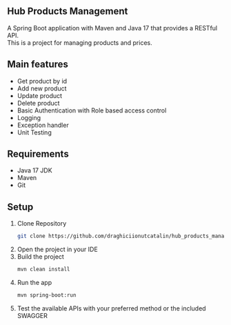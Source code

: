 ## Hub Products Management

A Spring Boot application with Maven and Java 17 that provides a RESTful API.\
This is a project for managing products and prices.

## Main features
- Get product by id
- Add new product
- Update product
- Delete product
- Basic Authentication with Role based access control
- Logging
- Exception handler
- Unit Testing

## Requirements
- Java 17 JDK
- Maven
- Git

## Setup
1. Clone Repository
    ```sh
    git clone https://github.com/draghiciionutcatalin/hub_products_management.git
    ```
2. Open the project in your IDE  
3. Build the project
    ```sh
    mvn clean install
   ```
4. Run the app
    ```sh
   mvn spring-boot:run
   ```
5. Test the available APIs with your preferred method or the included SWAGGER